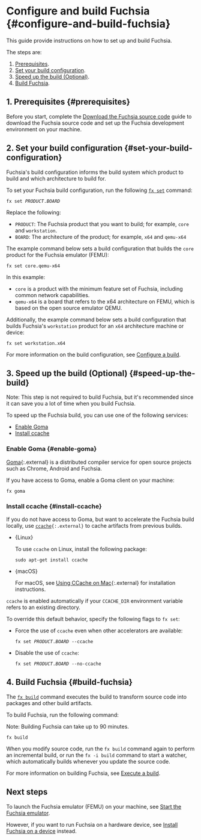 # Configure and build Fuchsia {#configure-and-build-fuchsia}

This guide provide instructions on how to set up and build Fuchsia.

The steps are:

1. [Prerequisites](#prerequisites).
1. [Set your build configuration](#set-your-build-configuration).
1. [Speed up the build (Optional)](#speed-up-the-build).
1. [Build Fuchsia](#build-fuchsia).

## 1. Prerequisites {#prerequisites}

Before you start, complete the
[Download the Fuchsia source code](/docs/get-started/get_fuchsia_source.md)
guide to download the Fuchsia source code and set up the Fuchsia development
environment on your machine.

## 2. Set your build configuration {#set-your-build-configuration}

Fuchsia's build configuration informs the build system which product to
build and which architecture to build for.

To set your Fuchsia build configuration, run the following
[`fx set`][fx-set-reference] command:

<pre class="prettyprint">
<code class="devsite-terminal">fx set <var>PRODUCT</var>.<var>BOARD</var></code>
</pre>

Replace the following:

* `PRODUCT`: The Fuchsia product that you want to build; for example, `core` and
  `workstation`.
* `BOARD`: The architecture of the product; for example, `x64` and `qemu-x64`

The example command below sets a build configuration that builds the `core`
product for the Fuchsia emulator (FEMU):

```posix-terminal
fx set core.qemu-x64
```

In this example:

  * `core` is a product with the minimum feature set of Fuchsia, including
     common network capabilities.
  * `qemu-x64` is a board that refers to the x64 architecture on FEMU, which
     is based on the open source emulator QEMU.

Additionally, the example command below sets a build configuration that builds
Fuchsia's `workstation` product for an `x64` architecture machine or device:

```posix-terminal
fx set workstation.x64
```

For more information on the build configuration,
see [Configure a build](/docs/development/build/fx.md#configure-a-build).

## 3. Speed up the build (Optional) {#speed-up-the-build}

Note: This step is not required to build Fuchsia, but it's recommended
since it can save you a lot of time when you build Fuchsia.

To speed up the Fuchsia build, you can use one of the following services:

*   [Enable Goma](#enable-goma)
*   [Install ccache](#install-ccache)

### Enable Goma {#enable-goma}

[Goma](https://chromium.googlesource.com/infra/goma/server/){:.external} is a
distributed compiler service for open source projects such as Chrome, Android
and Fuchsia.

If you have access to Goma, enable a Goma client on your machine:

```posix-terminal
fx goma
```

### Install ccache {#install-ccache}

If you do not have access to Goma, but want to accelerate the Fuchsia build
locally, use <code>[ccache](https://ccache.dev/){:.external}</code> to cache
artifacts from previous builds.

* {Linux}

  To use `ccache` on Linux, install the following package:

  ```posix-terminal
  sudo apt-get install ccache
  ```
* {macOS}

  For macOS, see
  [Using CCache on Mac](https://chromium.googlesource.com/chromium/src.git/+/HEAD/docs/ccache_mac.md){:.external}
  for installation instructions.

`ccache` is enabled automatically if your `CCACHE_DIR` environment variable
refers to an existing directory.

To override this default behavior, specify the following flags to `fx set`:

*   Force the use of `ccache` even when other accelerators are available:

    <pre class="prettyprint">
    <code class="devsite-terminal">fx set <var>PRODUCT</var>.<var>BOARD</var> --ccache</code>
    </pre>

*   Disable the use of `ccache`:

    <pre class="prettyprint">
    <code class="devsite-terminal">fx set <var>PRODUCT</var>.<var>BOARD</var> --no-ccache</code>
    </pre>

## 4. Build Fuchsia {#build-fuchsia}

The [`fx build`][fx-build-reference] command executes the build to transform
source code into packages and other build artifacts.

To build Fuchsia, run the following command:

Note: Building Fuchsia can take up to 90 minutes.

```posix-terminal
fx build
```

When you modify source code, run the `fx build` command again to perform an
incremental build, or run the `fx -i build` command to start a watcher, which
automatically builds whenever you update the source code.

For more information on building Fuchsia,
see [Execute a build](/docs/development/build/fx.md#execute-a-build).

## Next steps

To launch the Fuchsia emulator (FEMU) on your machine, see
[Start the Fuchsia emulator](/docs/get-started/set_up_femu.md).

However, if you want to run Fuchsia on a hardware device, see
[Install Fuchsia on a device](/docs/development/hardware/paving.md) instead.

<!-- Reference links -->

[fx-set-reference]: https://fuchsia.dev/reference/tools/fx/cmd/set
[fx-build-reference]: https://fuchsia.dev/reference/tools/fx/cmd/build
